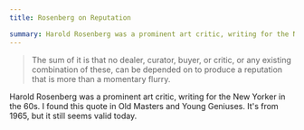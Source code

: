 ```yaml
---
title: Rosenberg on Reputation

summary: Harold Rosenberg was a prominent art critic, writing for the New Yorker in the 60s.
---
```


> The sum of it is that no dealer, curator, buyer, or critic, or any existing combination of these, can be depended on to produce a reputation that is more than a momentary flurry.

Harold Rosenberg was a prominent art critic, writing for the New Yorker in the 60s. I found this quote in Old Masters and Young Geniuses. It's from 1965, but it still seems valid today.
